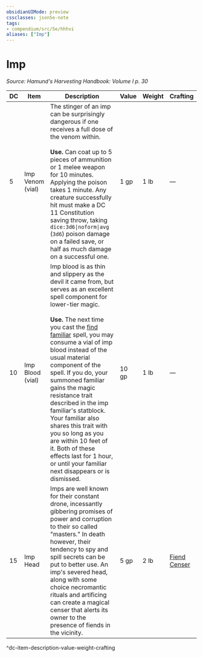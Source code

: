 ```yaml
---
obsidianUIMode: preview
cssclasses: json5e-note
tags:
- compendium/src/5e/hhhvi
aliases: ["Imp"]
---
```

# Imp
*Source: Hamund's Harvesting Handbook: Volume I p. 30* 

| DC | Item | Description | Value | Weight | Crafting |
|----|------|-------------|-------|--------|----------|
| 5 | Imp Venom (vial) | The stinger of an imp can be surprisingly dangerous if one receives a full dose of the venom within.<br /><br />**Use.** Can coat up to 5 pieces of ammunition or 1 melee weapon for 10 minutes. Applying the poison takes 1 minute. Any creature successfully hit must make a DC 11 Constitution saving throw, taking `dice:3d6\|noform\|avg` (`3d6`) poison damage on a failed save, or half as much damage on a successful one. | 1 gp | 1 lb | — |
| 10 | Imp Blood (vial) | Imp blood is as thin and slippery as the devil it came from, but serves as an excellent spell component for lower-tier magic.<br /><br />**Use.** The next time you cast the [find familiar](compendium/spells/find-familiar.md) spell, you may consume a vial of imp blood instead of the usual material component of the spell. If you do, your summoned familiar gains the magic resistance trait described in the imp familiar's statblock. Your familiar also shares this trait with you so long as you are within 10 feet of it. Both of these effects last for 1 hour, or until your familiar next disappears or is dismissed. | 10 gp | 1 lb | — |
| 15 | Imp Head | Imps are well known for their constant drone, incessantly gibbering promises of power and corruption to their so called "masters." In death however, their tendency to spy and spill secrets can be put to better use. An imp's severed head, along with some choice necromantic rituals and artificing can create a magical censer that alerts its owner to the presence of fiends in the vicinity. | 5 gp | 2 lb | [Fiend Censer](compendium/items/fiend-censer-hhhvi.md) |
^dc-item-description-value-weight-crafting